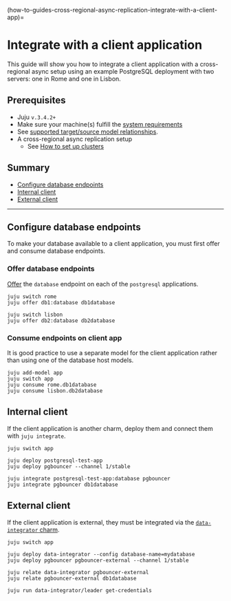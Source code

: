 (how-to-guides-cross-regional-async-replication-integrate-with-a-client-app)=


# Integrate with a client application

This guide will show you how to integrate a client application with a cross-regional async setup using an example PostgreSQL deployment with two servers: one in Rome and one in Lisbon.

## Prerequisites
* Juju `v.3.4.2+`
* Make sure your machine(s) fulfill the [system requirements](/reference/system-requirements)
* See [supported target/source model relationships](/how-to-guides/cross-regional-async-replication/index).
* A cross-regional async replication setup
  * See [How to set up clusters](/how-to-guides/cross-regional-async-replication/set-up-clusters)

## Summary
* [Configure database endpoints](#configure-database-endpoints)
* [Internal client](#internal-client)
* [External client](#external-client)

---

## Configure database endpoints

To make your database available to a client application, you must first offer and consume database endpoints.

### Offer database endpoints

[Offer](https://juju.is/docs/juju/offer) the `database` endpoint on each of the `postgresql` applications.

```shell
juju switch rome
juju offer db1:database db1database

juju switch lisbon
juju offer db2:database db2database
```

### Consume endpoints on client app

It is good practice to use a separate model for the client application rather than using one of the database host models.
 
```shell
juju add-model app
juju switch app
juju consume rome.db1database
juju consume lisbon.db2database
```

## Internal client

If the client application is another charm, deploy them and connect them with `juju integrate`.

<!--TODO: Clarify code--->

```shell
juju switch app

juju deploy postgresql-test-app
juju deploy pgbouncer --channel 1/stable

juju integrate postgresql-test-app:database pgbouncer
juju integrate pgbouncer db1database
```

## External client

If the client application is external, they must be integrated via the [`data-integrator` charm](https://charmhub.io/data-integrator).

<!--TODO: Clarify code--->

```shell
juju switch app

juju deploy data-integrator --config database-name=mydatabase
juju deploy pgbouncer pgbouncer-external --channel 1/stable

juju relate data-integrator pgbouncer-external
juju relate pgbouncer-external db1database

juju run data-integrator/leader get-credentials
```

